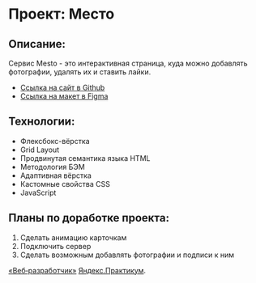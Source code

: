 # Проект: Место

## Описание:
Cервис Mesto - это интерактивная страница, куда можно добавлять фотографии, удалять их и ставить лайки.

* [Ссылка на сайт в Github](https://rastereo.github.io/mesto/)
* [Ссылка на макет в Figma](https://www.figma.com/file/2cn9N9jSkmxD84oJik7xL7/JavaScript.-Sprint-4?node-id=0%3A1)

## Технологии:
* Флексбокс-вёрстка
* Grid Layout
* Продвинутая семантика языка HTML
* Методология БЭМ
* Адаптивная вёрстка
* Кастомные свойства CSS
* JavaScript

## Планы по доработке проекта:
1. Сделать анимацию карточкам
2. Подключить сервер
3. Сделать возможным добавлять фотографии и подписи к ним

[«Веб‑разработчик»](https://practicum.yandex.ru/web/) [Яндекс.Практикум](https://practicum.yandex.ru/).
